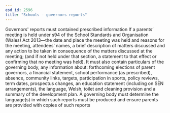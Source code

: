 ```yaml
---
esd_id: 2596
title: "Schools - governors reports"
---
```


Governors' reports must contained prescribed information
If a parents’ meeting is held under s94 of the School Standards and Organisation (Wales) Act 2013—the date and place the meeting was held and reasons for the meeting, attendees’ names, a brief description of matters discussed and any action to be taken in consequence of the matters discussed at the meeting; (and if not held under that section, a statement to that effect or confirming that no meeting was held).  It must also contain particulars of the governing body, any information about: forthcoming elections of parent governors, a financial statement, school performance (as prescribed), absence, community links, targets, participation in sports, policy reviews, term dates, prospectus changes, an education statement (including on SEN arrangements), the language, Welsh, toilet and cleaning provision and a summary of the development plan.  A governing body must determine the language(s) in which such reports must be produced and ensure parents are provided with copies of such reports

